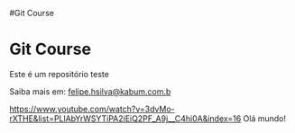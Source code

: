 #Git Course
# Git Course
Este é um repositório teste

Saiba mais em: felipe.hsilva@kabum.com.b

https://www.youtube.com/watch?v=3dvMo-rXTHE&list=PLlAbYrWSYTiPA2iEiQ2PF_A9j__C4hi0A&index=16
Olá mundo!
